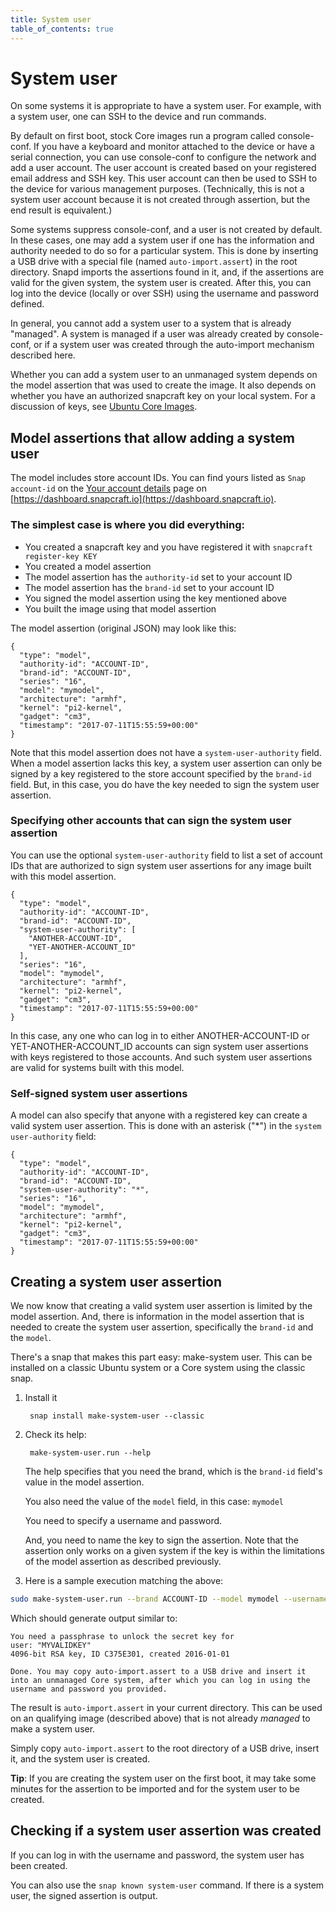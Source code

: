 ```yaml
---
title: System user
table_of_contents: true
---
```


# System user

On some systems it is appropriate to have a system user. For example, with a system user, one can SSH to the device and run commands.

By default on first boot, stock Core images run a program called console-conf. If you have a keyboard and monitor attached to the device or have a serial connection, you can use console-conf to configure the network and add a user account. The user account is created based on your registered email address and SSH key. This user account can then be used to SSH to the device for various management purposes. (Technically, this is not a system user account because it is not created through assertion, but the end result is equivalent.)

Some systems suppress console-conf, and a user is not created by default. In these cases, one may add a system user if one has the information and authority needed to do so for a particular system. This is done by inserting a USB drive with a special file (named `auto-import.assert`) in the root directory. Snapd imports the assertions found in it, and, if the assertions are valid for the given system, the system user is created. After this, you can log into the device (locally or over SSH) using the username and password defined.

In general, you cannot add a system user to a system that is already "managed". A system is managed if a user was already created by console-conf, or if a system user was created through the auto-import mechanism described here.

Whether you can add a system user to an unmanaged system depends on the model assertion that was used to create the image. It also depends on whether you have an authorized snapcraft key on your local system. For a discussion of keys, see [Ubuntu Core Images](../build-device/image-building.md).

## Model assertions that allow adding a system user

The model includes store account IDs. You can find yours listed as `Snap account-id` on the [Your account details](https://dashboard.snapcraft.io/dev/account/) page on [https://dashboard.snapcraft.io](https://dashboard.snapcraft.io).

### The simplest case is where you did everything:

* You created a snapcraft key and you have registered it with `snapcraft register-key KEY`
* You created a model assertion
* The model assertion has the `authority-id` set to your account ID
* The model assertion has the `brand-id` set to your account ID
* You signed the model assertion using the key mentioned above
* You built the image using that model assertion

The model assertion (original JSON) may look like this:

```
{
  "type": "model",
  "authority-id": "ACCOUNT-ID",
  "brand-id": "ACCOUNT-ID",
  "series": "16",
  "model": "mymodel",
  "architecture": "armhf",
  "kernel": "pi2-kernel",
  "gadget": "cm3",
  "timestamp": "2017-07-11T15:55:59+00:00"
}
```

Note that this model assertion does not have a `system-user-authority` field. When a model assertion lacks this key, a system user assertion can only be signed by a key registered to the store account specified by the `brand-id` field. But, in this case, you do have the key needed to sign the system user assertion.

### Specifying other accounts that can sign the system user assertion

You can use the optional `system-user-authority` field to list a set of account IDs that are authorized to sign system user assertions for any image built with this model assertion.

```
{
  "type": "model",
  "authority-id": "ACCOUNT-ID",
  "brand-id": "ACCOUNT-ID",
  "system-user-authority": [
    "ANOTHER-ACCOUNT-ID",
    "YET-ANOTHER-ACCOUNT_ID"
  ],
  "series": "16",
  "model": "mymodel",
  "architecture": "armhf",
  "kernel": "pi2-kernel",
  "gadget": "cm3",
  "timestamp": "2017-07-11T15:55:59+00:00"
}
```

In this case, any one who can log in to either ANOTHER-ACCOUNT-ID or YET-ANOTHER-ACCOUNT_ID accounts can sign system user assertions with keys registered to those accounts. And such system user assertions are valid for systems built with this model.

### Self-signed system user assertions

A model can also specify that anyone with a registered key can create a valid system user assertion. This is done with an asterisk ("*") in the `system user-authority` field:

```
{
  "type": "model",
  "authority-id": "ACCOUNT-ID",
  "brand-id": "ACCOUNT-ID",
  "system-user-authority": "*",
  "series": "16",
  "model": "mymodel",
  "architecture": "armhf",
  "kernel": "pi2-kernel",
  "gadget": "cm3",
  "timestamp": "2017-07-11T15:55:59+00:00"
}
```

## Creating a system user assertion

We now know that creating a valid system user assertion is limited by the model assertion. And, there is information in the model assertion that is needed to create the system user assertion, specifically the `brand-id` and the `model`.


There's a snap that makes this part easy: make-system user. This can be installed on a classic Ubuntu system or a Core system using the classic snap.

1. Install it 

        snap install make-system-user --classic

1. Check its help:

        make-system-user.run --help

    The help specifies that you need the brand, which is the `brand-id` field's value in the model assertion. 

    You also need the value of the `model` field, in this case: `mymodel`

    You need to specify a username and password. 

    And, you need to name the key to sign the assertion. Note that the assertion only works on a given system if the key is within the limitations of the model assertion as described previously.


1. Here is a sample execution matching the above:

```bash
sudo make-system-user.run --brand ACCOUNT-ID --model mymodel --username chuckthecoolcat --password heresapassword --key MYVALIDKEY
```
Which should generate output similar to:

```no-highlight
You need a passphrase to unlock the secret key for
user: "MYVALIDKEY"
4096-bit RSA key, ID C375E301, created 2016-01-01

Done. You may copy auto-import.assert to a USB drive and insert it into an unmanaged Core system, after which you can log in using the username and password you provided.
```

The result is `auto-import.assert` in your current directory. This can be used on an qualifying image (described above) that is not already *managed* to make a system user. 

Simply copy `auto-import.assert` to the root directory of a USB drive, insert it, and the system user is created. 

**Tip**: If you are creating the system user on the first boot, it may take some minutes for the assertion to be imported and for the system user to be created. 


## Checking if a system user assertion was created 

If you can log in with the username and password, the system user has been created. 

You can also use the `snap known system-user` command. If there is a system user, the signed assertion is output. 

